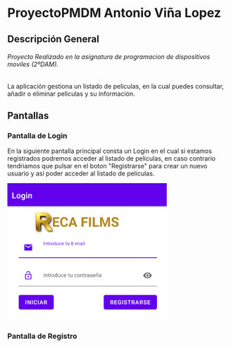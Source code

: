 # ProyectoPMDM Antonio Viña Lopez
## Descripción General
###### Proyecto Realizado en la asignatura de programacion de dispositivos moviles (2ºDAM).

La aplicación gestiona un listado de peliculas, en la cual puedes consultar, añadir o eliminar
peliculas y su información.

## Pantallas
### Pantalla de Login
En la siguiente pantalla principal consta un Login en el cual si estamos registrados podremos acceder
al listado de peliculas, en caso contrario tendriamos que pulsar en el boton "Registrarse" para crear
un nuevo usuario y así poder acceder al listado de peliculas.

![Pantalla Login](imagenes/login.PNG)

### Pantalla de Registro